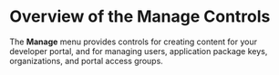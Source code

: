 ﻿---
sidebar_position: 1
---

# Overview of the Manage Controls

<head>
  <meta name="guidename" content="API Management"/>
  <meta name="context" content="GUID-8ff73e6f-85d4-4c14-866a-25a297328bf1"/>
</head>

The **Manage** menu provides controls for creating content for your developer portal, and for managing users, application package keys, organizations, and portal access groups. 
